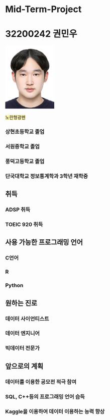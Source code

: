 # Mid-Term-Project
# 32200242 권민우

<img src="profile.jpg" alt="profile" height="200"/>


<span style="background-color:#fff5b1"> 노란형광펜 </span>

### 상현초등학교 졸업
### 서원중학교 졸업
### 풍덕고등학교 졸업
### 단국대학교 정보통계학과 3학년 재학중


## 취득
### ADSP 취득
### TOEIC 920 취득


## 사용 가능한 프로그래밍 언어
### C언어
### R
### Python


## 원하는 진로
### 데이터 사이언티스트
### 데이터 엔지니어
### 빅데이터 전문가


## 앞으로의 계획
### 데이터를 이용한 공모전 적극 참여
### SQL, C++등의 프로그래밍 언어 습득
### Kaggle을 이용하여 데이터 이용하는 능력 향상